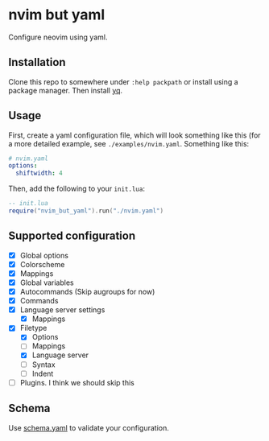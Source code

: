 # nvim but yaml

Configure neovim using yaml.

## Installation

Clone this repo to somewhere under `:help packpath` or install using a package
manager. Then install [yq](https://github.com/mikefarah/yq).

## Usage

First, create a yaml configuration file, which will look something like this
(for a more detailed example, see `./examples/nvim.yaml`.
Something like this:

```yaml
# nvim.yaml
options:
  shiftwidth: 4
```

Then, add the following to your `init.lua`:

```lua
-- init.lua
require("nvim_but_yaml").run("./nvim.yaml")
```

## Supported configuration

- [x] Global options
- [x] Colorscheme
- [x] Mappings
- [x] Global variables
- [x] Autocommands (Skip augroups for now)
- [x] Commands
- [x] Language server settings
  - [x] Mappings
- [x] Filetype
  - [x] Options
  - [ ] Mappings
  - [x] Language server
  - [ ] Syntax
  - [ ] Indent
- [ ] Plugins. I think we should skip this

## Schema

Use [schema.yaml](./schema.yaml) to validate your configuration.
